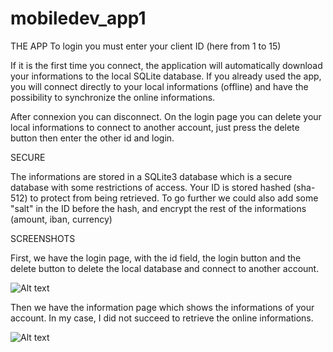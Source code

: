 # mobiledev_app1


THE APP
To login you must enter your client ID (here from 1 to 15)

If it is the first time you connect, the application will automatically download your informations to the local SQLite database.
If you already used the app, you will connect directly to your local informations (offline) and have the possibility to synchronize the online informations.

After connexion you can disconnect.
On the login page you can delete your local informations to connect to another account, just press the delete button then enter the other id and login.


SECURE 

The informations are stored in a SQLite3 database which is a secure database with some restrictions of access.
Your ID is stored hashed (sha-512) to protect from being retrieved.
To go further we could also add some "salt" in the ID before the hash, and encrypt the rest of the informations (amount, iban, currency)

SCREENSHOTS

First, we have the login page, with the id field, the login button and the delete button to delete the local database and connect to another account.

![Alt text](Login.jpg?raw=true "Optional Title")

Then we have the information page which shows the informations of your account.
In my case, I did not succeed to retrieve the online informations.

![Alt text](ViewInformations.jpg?raw=true "Optional Title")
